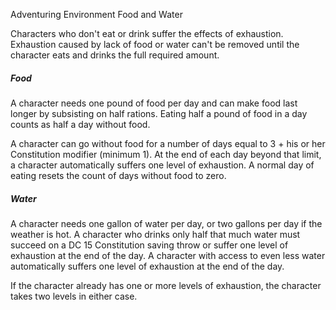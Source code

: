Adventuring
Environment
Food and Water
<p>
  Characters who don't eat or drink suffer the effects of exhaustion. Exhaustion caused by lack of food or water can't be removed until the character eats and drinks the full required amount.
</p>
<h5>Food</h5>
<p>
  A character needs one pound of food per day and can make food last longer by subsisting on half rations. Eating half a pound of food in a day counts as half a day without food.
</p>
<p>
  A character can go without food for a number of days equal to 3 + his or her Constitution modifier (minimum 1). At the end of each day beyond that limit, a character automatically suffers one level of exhaustion. A normal day of eating resets the count of days without food to zero.
</p>
<h5>Water</h5>
<p>
  A character needs one gallon of water per day, or two gallons per day if the weather is hot. A character who drinks only half that much water must succeed on a DC 15 Constitution saving throw or suffer one level of exhaustion at the end of the day. A character with access to even less water automatically suffers one level of exhaustion at the end of the day.
</p>
<p>
  If the character already has one or more levels of exhaustion, the character takes two levels in either case.
</p>